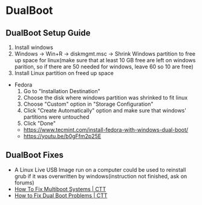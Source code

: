 # DualBoot
## DualBoot Setup Guide
1. Install windows
2. Windows -> Win+R -> diskmgmt.msc -> Shrink Windows partition to free up space for linux(make sure that at least 10 GB free are left on windows parition, so if there are 50 needed for windows, leave 60 so 10 are free)
3. Install Linux partition on freed up space
* Fedora
	1. Go to "Installation Destination"
	2. Choose the disk where windows partition was shrinked to fit linux
	3. Choose "Custom" option in "Storage Configuration"
	4. Click "Create Automatically" option and make sure that windows' partitions were untouched
	5. Click "Done"
	* https://www.tecmint.com/install-fedora-with-windows-dual-boot/
	* https://youtu.be/b0gFfm2p25E

## DualBoot Fixes
* A Linux Live USB Image run on a computer could be used to reinstall grub if it was overwritten by windows(instruction not finished, ask on forums)
* [How To Fix Multiboot Systems | CTT](https://youtu.be/3oQfnNhk7qU)
* [How to Fix Dual Boot Problems | CTT](https://youtu.be/gEB6JEYZekE)
